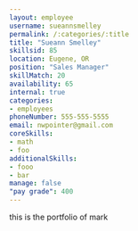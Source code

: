 ```yaml
--- 
layout: employee 
username: sueannsmelley
permalink: /:categories/:title 
title: "Sueann Smelley" 
skillsid: 85 
location: Eugene, OR
position: "Sales Manager"
skillMatch: 20
availability: 65
internal: true
categories: 
- employees
phoneNumber: 555-555-5555 
email: nwpointer@gmail.com
coreSkills:
- math 
- foo
additionalSkills:
- fooo
- bar
manage: false
"pay grade": 400
---
```


this is the portfolio of mark